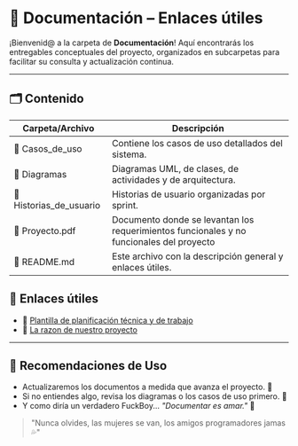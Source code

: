 # 📁 Documentación – Enlaces útiles

¡Bienvenid@ a la carpeta de **Documentación**! Aquí encontrarás los entregables conceptuales del proyecto, organizados en subcarpetas para facilitar su consulta y actualización continua.

---

## 🗂 Contenido

| Carpeta/Archivo        | Descripción                                                                 |
|------------------------|-----------------------------------------------------------------------------|
| 📂 Casos\_de\_uso         | Contiene los casos de uso detallados del sistema.                           |
| 📂 Diagramas            | Diagramas UML, de clases, de actividades y de arquitectura.                |
| 📂 Historias\_de\_usuario  | Historias de usuario organizadas por sprint.                               |
| 📄 Proyecto.pdf     | Documento donde se levantan los requerimientos funcionales y no funcionales del proyecto |
| 📄 README.md            | Este archivo con la descripción general y enlaces útiles. 

## 🔗 Enlaces útiles

* 📄 [Plantilla de planificación técnica y de trabajo](https://docs.google.com/spreadsheets/d/1rS0-0XtOPHzzVGpsGvfly1sCMn6klgCSecuaVcyIazk/edit?usp=sharing)
* 🗿 [La razon de nuestro proyecto](https://www.youtube.com/watch?v=HxsxFiQBq4M)

---
## 🚀 Recomendaciones de Uso
* Actualizaremos los documentos a medida que avanza el proyecto. 🔄
* Si no entiendes algo, revisa los diagramas o los casos de uso primero. 🧠
* Y como diría un verdadero FuckBoy... *"Documentar es amar."* 💖

> "Nunca olvides, las mujeres se  van, los amigos programadores jamas💦" 
